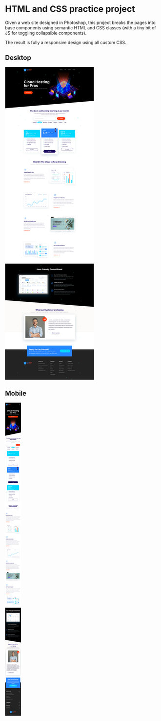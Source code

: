 # HTML and CSS practice project

Given a web site designed in Photoshop, this project breaks the pages into base components using semantic HTML and CSS classes (with a tiny bit of JS for toggling collapsible components).

The result is fully a responsive design using all custom CSS.

## Desktop
![alt text](standard_view2.png)

## Mobile
![alt text](mobile_view2.png)